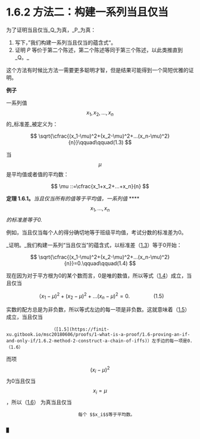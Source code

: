 # 1.6.2 方法二：构建一系列当且仅当

为了证明当且仅当_Q_为真，_P_为真：

1. 写下，”我们构建一系列当且仅当的蕴含式“。
2. 证明 _P_ 等价于第二个陈述，第二个陈述等同于第三个陈述，以此类推直到_Q。_

这个方法有时候比方法一需要更多聪明才智，但是结果可能得到一个简短优雅的证明。

**例子**

一系列值 $$x_1,x_2,...,x_n$$ 的_标准差_被定义为：

$$
\sqrt{\cfrac{(x_1-\mu)^2+(x_2-\mu)^2+...(x_n-\mu)^2}{n}}\qquad\qquad(1.3)
$$

当 $$\mu$$ 是平均值或者值的平均数：

$$
\mu ::=\cfrac{x_1+x_2+...+x_n}{n}
$$

**定理 1.6.1。**_当且仅当所有的值等于平均值，一系列值_ ****$$x_1,...,x_n$$ _的标准差等于0._

例如，当且仅当每个人的得分确切地等于班级平均值，考试分数的标准差为0。

_证明。_我们构建一系列“当且仅当”的蕴含式，以标准差（[1.3](https://finit-xu.gitbook.io/msc20180606/proofs/1-what-is-a-proof/1.6-proving-an-if-and-only-if/1.6.2-method-2-construct-a-chain-of-iffs)）等于0开始：

$$
\sqrt{\cfrac{(x_1-\mu)^2+(x_2-\mu)^2+...(x_n-\mu)^2}{n}}=0.\qquad\qquad(1.4)
$$

现在因为对于平方根为0的某个数而言，0是唯的数值，所以等式（[1.4](https://finit-xu.gitbook.io/msc20180606/proofs/1-what-is-a-proof/1.6-proving-an-if-and-only-if/1.6.2-method-2-construct-a-chain-of-iffs)）成立，当且仅当

$$
（x_1-\mu)^2+(x_2-\mu)^2+...(x_n-\mu)^2=0.\qquad\qquad(1.5)
$$

实数的配方总是为非负数，所以等式左边的每一项是非负数。这就意味着（[1.5](https://finit-xu.gitbook.io/msc20180606/proofs/1-what-is-a-proof/1.6-proving-an-if-and-only-if/1.6.2-method-2-construct-a-chain-of-iffs)）成立，当且仅当

                     （[1.5](https://finit-xu.gitbook.io/msc20180606/proofs/1-what-is-a-proof/1.6-proving-an-if-and-only-if/1.6.2-method-2-construct-a-chain-of-iffs)）左手边的每一项是0.                                            （1.6）

而项 $$(x_i-\mu)^2$$ 为0当且仅当 $$x_i=\mu$$，所以（[1.6](https://finit-xu.gitbook.io/msc20180606/proofs/1-what-is-a-proof/1.6-proving-an-if-and-only-if/1.6.2-method-2-construct-a-chain-of-iffs)） 为真当且仅当

                               每个 $$x_i$$等于平均数。

                                                                                                                        █

 

